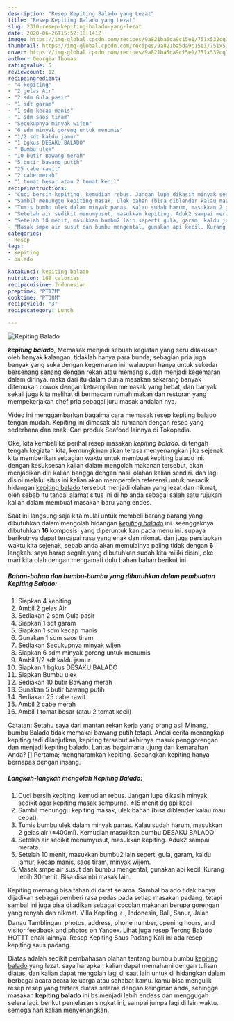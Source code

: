 ```yaml
---
description: "Resep Kepiting Balado yang Lezat"
title: "Resep Kepiting Balado yang Lezat"
slug: 2310-resep-kepiting-balado-yang-lezat
date: 2020-06-26T15:52:18.141Z
image: https://img-global.cpcdn.com/recipes/9a821ba5da9c15e1/751x532cq70/kepiting-balado-foto-resep-utama.jpg
thumbnail: https://img-global.cpcdn.com/recipes/9a821ba5da9c15e1/751x532cq70/kepiting-balado-foto-resep-utama.jpg
cover: https://img-global.cpcdn.com/recipes/9a821ba5da9c15e1/751x532cq70/kepiting-balado-foto-resep-utama.jpg
author: Georgia Thomas
ratingvalue: 5
reviewcount: 12
recipeingredient:
- "4 kepiting"
- "2 gelas Air"
- "2 sdm Gula pasir"
- "1 sdt garam"
- "1 sdm kecap manis"
- "1 sdm saos tiram"
- "Secukupnya minyak wijen"
- "6 sdm minyak goreng untuk menumis"
- "1/2 sdt kaldu jamur"
- "1 bgkus DESAKU BALADO"
- " Bumbu ulek"
- "10 butir Bawang merah"
- "5 butir bawang putih"
- "25 cabe rawit"
- "2 cabe merah"
- "1 tomat besar atau 2 tomat kecil"
recipeinstructions:
- "Cuci bersih kepiting, kemudian rebus. Jangan lupa dikasih minyak sedikit agar kepiting masak sempurna. ±15 menit dg api kecil"
- "Sambil menunggu kepiting masak, ulek bahan (bisa diblender kalau mau cepat)"
- "Tumis bumbu ulek dalam minyak panas. Kalau sudah harum, masukkan 2 gelas air (±400ml). Kemudian masukkan bumbu DESAKU BALADO"
- "Setelah air sedikit menumyusut, masukkan kepiting. Aduk2 sampai merata."
- "Setelah 10 menit, masukkan bumbu2 lain seperti gula, garam, kaldu jamur, kecap manis, saos tiram, minyak wijem."
- "Masak smpe air susut dan bumbu mengental, gunakan api kecil. Kurang lebih 30menit. Bisa disambi masak lain."
categories:
- Resep
tags:
- kepiting
- balado

katakunci: kepiting balado 
nutrition: 168 calories
recipecuisine: Indonesian
preptime: "PT17M"
cooktime: "PT38M"
recipeyield: "3"
recipecategory: Lunch

---
```



![Kepiting Balado](https://img-global.cpcdn.com/recipes/9a821ba5da9c15e1/751x532cq70/kepiting-balado-foto-resep-utama.jpg)

<b><i>kepiting balado</i></b>, Memasak menjadi sebuah kegiatan yang seru dilakukan oleh banyak kalangan. tidaklah hanya para bunda, sebagian pria juga banyak yang suka dengan kegemaran ini. walaupun hanya untuk sekedar bersenang senang dengan rekan atau memang sudah menjadi kegemaran dalam dirinya. maka dari itu dalam dunia masakan sekarang banyak ditemukan cowok dengan ketrampilan memasak yang hebat, dan banyak sekali juga kita melihat di bermacam rumah makan dan restoran yang mempekerjakan chef pria sebagai juru masak andalan nya.

Video ini menggambarkan bagaima cara memasak resep kepiting balado tengan mudah. Kepiting ini dimasak ala rumanan dengan resep yang sederhana dan enak. Cari produk Seafood lainnya di Tokopedia.

Oke, kita kembali ke perihal resep masakan <i>kepiting balado</i>. di tengah tengah kegiatan kita, kemungkinan akan terasa menyenangkan jika sejenak kita memberikan sebagian waktu untuk membuat kepiting balado ini. dengan kesuksesan kalian dalam mengolah makanan tersebut, akan menjadikan diri kalian bangga dengan hasil olahan kalian sendiri. dan lagi disini melalui situs ini kalian akan memperoleh referensi untuk meracik hidangan <u>kepiting balado</u> tersebut menjadi olahan yang lezat dan nikmat, oleh sebab itu tandai alamat situs ini di hp anda sebagai salah satu rujukan kalian dalam membuat masakan baru yang endes.


Saat ini langsung saja kita mulai untuk membeli barang barang yang dibutuhkan dalam mengolah hidangan <u><i>kepiting balado</i></u> ini. seenggaknya dibutuhkan <b>16</b> komposisi yang diperuntuk kan pada menu ini. supaya berikutnya dapat tercapai rasa yang enak dan nikmat. dan juga persiapkan waktu kita sejenak, sebab anda akan memulainya paling tidak dengan <b>6</b> langkah. saya harap segala yang dibutuhkan sudah kita miliki disini, oke mari kita olah dengan mengamati dulu bahan bahan berikut ini.

<!--inarticleads1-->

##### Bahan-bahan dan bumbu-bumbu yang dibutuhkan dalam pembuatan Kepiting Balado:

1. Siapkan 4 kepiting
1. Ambil 2 gelas Air
1. Sediakan 2 sdm Gula pasir
1. Siapkan 1 sdt garam
1. Siapkan 1 sdm kecap manis
1. Gunakan 1 sdm saos tiram
1. Sediakan Secukupnya minyak wijen
1. Siapkan 6 sdm minyak goreng untuk menumis
1. Ambil 1/2 sdt kaldu jamur
1. Siapkan 1 bgkus DESAKU BALADO
1. Siapkan  Bumbu ulek
1. Sediakan 10 butir Bawang merah
1. Gunakan 5 butir bawang putih
1. Sediakan 25 cabe rawit
1. Ambil 2 cabe merah
1. Ambil 1 tomat besar (atau 2 tomat kecil)


Catatan: Setahu saya dari mantan rekan kerja yang orang asli Minang, bumbu Balado tidak memakai bawang putih tetapi. Andai cerita menangkap kepiting tadi dilanjutkan, kepiting tersebut akhirnya masuk penggorengan dan menjadi kepiting balado. Lantas bagaimana ujung dari kemarahan Anda? [] Pertama; mengharamkan kepiting. Sedangkan kepiting hanya bernapas dengan insang. 

<!--inarticleads2-->

##### Langkah-langkah mengolah Kepiting Balado:

1. Cuci bersih kepiting, kemudian rebus. Jangan lupa dikasih minyak sedikit agar kepiting masak sempurna. ±15 menit dg api kecil
1. Sambil menunggu kepiting masak, ulek bahan (bisa diblender kalau mau cepat)
1. Tumis bumbu ulek dalam minyak panas. Kalau sudah harum, masukkan 2 gelas air (±400ml). Kemudian masukkan bumbu DESAKU BALADO
1. Setelah air sedikit menumyusut, masukkan kepiting. Aduk2 sampai merata.
1. Setelah 10 menit, masukkan bumbu2 lain seperti gula, garam, kaldu jamur, kecap manis, saos tiram, minyak wijem.
1. Masak smpe air susut dan bumbu mengental, gunakan api kecil. Kurang lebih 30menit. Bisa disambi masak lain.


Kepiting memang bisa tahan di darat selama. Sambal balado tidak hanya dijadikan sebagai pemberi rasa pedas pada setiap masakan padang, tetapi sambal ini juga bisa dijadikan sebagai cocolan makanan berupa gorengan yang renyah dan nikmat. Villa Kepiting ⭐ , Indonesia, Bali, Sanur, Jalan Danau Tamblingan: photos, address, phone number, opening hours, and visitor feedback and photos on Yandex. Lihat juga resep Terong Balado HOTTT enak lainnya. Resep Kepiting Saus Padang Kali ini ada resep kepiting saus padang. 

Diatas adalah sedikit pembahasan olahan tentang bumbu bumbu <u>kepiting balado</u> yang lezat. saya harapkan kalian dapat memahami dengan tulisan diatas, dan kalian dapat mengolah lagi di saat lain untuk di hidangkan dalam berbagai acara acara keluarga atau sahabat kamu. kamu bisa mengulik resep resep yang tertera diatas selaras dengan keinginan anda, sehingga masakan <b>kepiting balado</b> ini bs menjadi lebih endess dan menggugah selera lagi. berikut penjelasan singkat ini, sampai jumpa lagi di lain waktu. semoga hari kalian menyenangkan.
